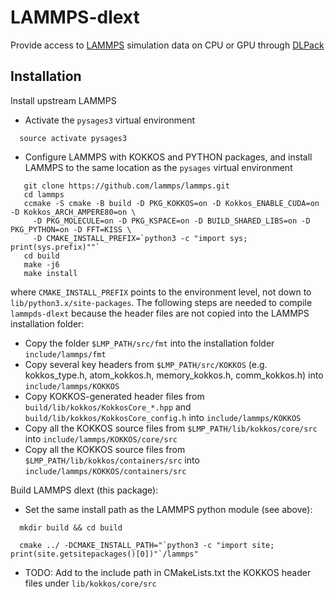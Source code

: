 # LAMMPS-dlext

Provide access to [LAMMPS](https://www.lammps.org) simulation data on CPU or GPU through [DLPack](https://github.com/dmlc/dlpack)

## Installation

Install upstream LAMMPS
* Activate the `pysages3` virtual environment
```
  source activate pysages3
```
* Configure LAMMPS with KOKKOS and PYTHON packages, and install LAMMPS to the same location as the `pysages` virtual environment
```
   git clone https://github.com/lammps/lammps.git
   cd lammps
   ccmake -S cmake -B build -D PKG_KOKKOS=on -D Kokkos_ENABLE_CUDA=on -D Kokkos_ARCH_AMPERE80=on \
     -D PKG_MOLECULE=on -D PKG_KSPACE=on -D BUILD_SHARED_LIBS=on -D PKG_PYTHON=on -D FFT=KISS \
     -D CMAKE_INSTALL_PREFIX=`python3 -c "import sys; print(sys.prefix)""`
   cd build
   make -j6
   make install
```
where `CMAKE_INSTALL_PREFIX` points to the environment level, not down to `lib/python3.x/site-packages`.
The following steps are needed to compile `lammpds-dlext` because the header files are not copied into the LAMMPS installation folder:
* Copy the folder ```$LMP_PATH/src/fmt``` into the installation folder ```include/lammps/fmt```
* Copy several key headers from ```$LMP_PATH/src/KOKKOS``` (e.g. kokkos_type.h, atom_kokkos.h, memory_kokkos.h, comm_kokkos.h) into ```include/lammps/KOKKOS```
* Copy KOKKOS-generated header files from ```build/lib/kokkos/KokkosCore_*.hpp``` and ```build/lib/kokkos/KokkosCore_config.h```  into ```include/lammps/KOKKOS```
* Copy all the KOKKOS source files from ```$LMP_PATH/lib/kokkos/core/src```  into ```include/lammps/KOKKOS/core/src```
* Copy all the KOKKOS source files from ```$LMP_PATH/lib/kokkos/containers/src``` into ```include/lammps/KOKKOS/containers/src```

Build LAMMPS dlext (this package):

* Set the same install path as the LAMMPS python module (see above):
```
  mkdir build && cd build

  cmake ../ -DCMAKE_INSTALL_PATH="`python3 -c "import site; print(site.getsitepackages()[0])"`/lammps"
```
* TODO: Add to the include path in CMakeLists.txt the KOKKOS header files under ```lib/kokkos/core/src```

